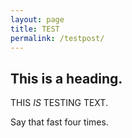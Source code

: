 ```yaml
---
layout: page
title: TEST
permalink: /testpost/
---
```


## This is a heading.

THIS *IS* TESTING TEXT. 

Say that fast four times.


